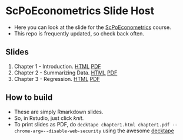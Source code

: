 # ScPoEconometrics Slide Host

* Here you can look at the slide for the [ScPoEconometrics](https://github.com/ScPoEcon/ScPoEconometrics) course.
* This repo is frequently updated, so check back often.

## Slides

1. Chapter 1 - Introduction. [HTML](https://rawcdn.githack.com/ScPoEcon/ScPoEconometrics-Slides/session2_1/chapter1/chapter1.html)  [PDF](https://rawcdn.githack.com/ScPoEcon/ScPoEconometrics-Slides/session2_1/chapter1/chapter1.pdf)
1. Chapter 2 - Summarizing Data. [HTML](https://rawcdn.githack.com/ScPoEcon/ScPoEconometrics-Slides/session2_1/chapter2/chapter2.html)  [PDF](https://rawcdn.githack.com/ScPoEcon/ScPoEconometrics-Slides/session2_1/chapter2/chapter2.pdf)
1. Chapter 3 - Regression. [HTML](https://raw.githack.com/ScPoEcon/ScPoEconometrics-Slides/master/chapter3/chapter3.html)  [PDF](https://raw.githack.com/ScPoEcon/ScPoEconometrics-Slides/master/chapter3/chapter3.pdf)


## How to build

* These are simply Rmarkdown slides.
* So, in Rstudio, just click *knit*.
* To print slides as PDF, do 
    ```decktape chapter1.html chapter1.pdf --chrome-arg=--disable-web-security```
    using the awesome [decktape](https://github.com/astefanutti/decktape)
